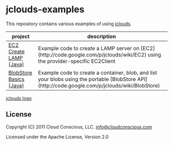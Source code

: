 # jclouds-examples

This repository contains various examples of using
[jclouds](https://github.com/jclouds/jclouds).

<table>
  <thead><tr><th>project</th><th>description</th></tr></thead>
  <tbody>
    <tr>
      <td><a href="jclouds-examples/tree/master/ec2-createlamp/">EC2 Create LAMP (Java)</a></td>
      <td>Example code to create a LAMP server on [EC2](http://code.google.com/p/jclouds/wiki/EC2) using the provider-specific EC2Client</td>
    </tr>
    <tr>
      <td><a href="jclouds-examples/tree/master/blobstore-basics/">BlobStore Basics (Java)</a></td>
      <td>Example code to create a container, blob, and list your blobs using the portable [BlobStore API](http://code.google.com/p/jclouds/wiki/BlobStore)</td>
    </tr>
  </tbody>
</table>

[jclouds logo](http://cloud.github.com/downloads/jclouds/jclouds/jclouds_centered.jpg)

## License

Copyright (C) 2011 Cloud Conscious, LLC. <info@cloudconscious.com>

Licensed under the Apache License, Version 2.0
